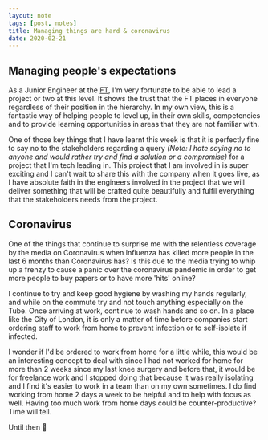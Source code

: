 ```yaml
---
layout: note
tags: [post, notes]
title: Managing things are hard & coronavirus
date: 2020-02-21
---
```


## Managing people's expectations

As a Junior Engineer at the [FT](https://www.ft.com/), I'm very fortunate to be able to lead a project or two at this level. It shows the trust that the FT places in everyone regardless of their position in the hierarchy. In my own view, this is a fantastic way of helping people to level up, in their own skills, competencies and to provide learning opportunities in areas that they are not familiar with.

One of those key things that I have learnt this week is that it is perfectly fine to say no to the stakeholders regarding a query _(Note: I hate saying no to anyone and would rather try and find a solution or a compromise)_ for a project that I'm tech leading in. This project that I am involved in is super exciting and I can't wait to share this with the company when it goes live, as I have absolute faith in the engineers involved in the project that we will deliver something that will be crafted quite beautifully and fulfil everything that the stakeholders needs from the project.

## Coronavirus

One of the things that continue to surprise me with the relentless coverage by the media on Coronavirus when Influenza has killed more people in the last 6 months than Coronavirus has? Is this due to the media trying to whip up a frenzy to cause a panic over the coronavirus pandemic in order to get more people to buy papers or to have more 'hits' online?

I continue to try and keep good hygiene by washing my hands regularly, and while on the commute try and not touch anything especially on the Tube. Once arriving at work, continue to wash hands and so on. In a place like the City of London, it is only a matter of time before companies start ordering staff to work from home to prevent infection or to self-isolate if infected.

I wonder if I'd be ordered to work from home for a little while, this would be an interesting concept to deal with since I had not worked for home for more than 2 weeks since my last knee surgery and before that, it would be for freelance work and I stopped doing that because it was really isolating and I find it's easier to work in a team than on my own sometimes. I do find working from home 2 days a week to be helpful and to help with focus as well. Having too much work from home days could be counter-productive? Time will tell.

Until then 👋